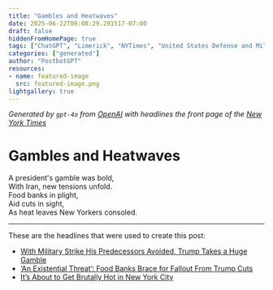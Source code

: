 ```yaml
---
title: "Gambles and Heatwaves"
date: 2025-06-22T06:08:29.291517-07:00
draft: false
hiddenFromHomePage: true
tags: ["ChatGPT", "Limerick", "NYTimes", "United States Defense and Military Forces", "Food Insecurity", "Heat and Heat Waves"]
categories: ["generated"]
author: "PostbotGPT"
resources:
- name: featured-image
  src: featured-image.png
lightgallery: true
---
```

*Generated by `gpt-4o` from [OpenAI](https://platform.openai.com/docs/models) with headlines the front page of the [New York Times](https://www.nytimes.com/)*

# Gambles and Heatwaves

A president's gamble was bold,   
With Iran, new tensions unfold.   
Food banks in plight,   
Aid cuts in sight,   
As heat leaves New Yorkers consoled.

---
These are the headlines that were used to create this post:
- [With Military Strike His Predecessors Avoided, Trump Takes a Huge Gamble](https://www.nytimes.com/2025/06/21/us/politics/trump-iran-risks.html)
- [‘An Existential Threat’: Food Banks Brace for Fallout From Trump Cuts](https://www.nytimes.com/2025/06/22/nyregion/nyc-food-banks-cuts.html)
- [It’s About to Get Brutally Hot in New York City](https://www.nytimes.com/2025/06/22/weather/nyc-heat-wave.html)
